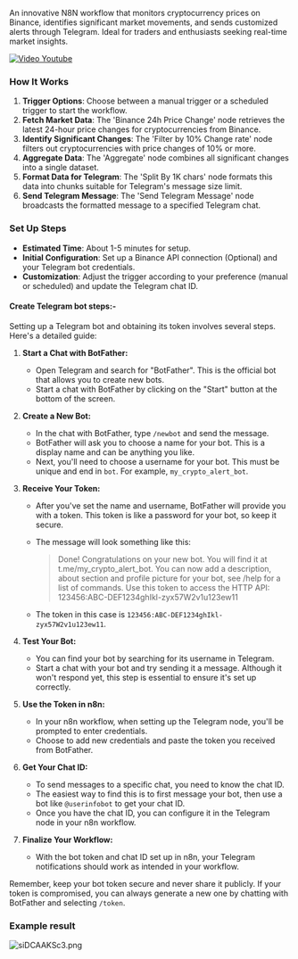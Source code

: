 An innovative N8N workflow that monitors cryptocurrency prices on Binance, identifies significant market movements, and sends customized alerts through Telegram. Ideal for traders and enthusiasts seeking real-time market insights.


[![Video Youtube](https://n8niostorageaccount.blob.core.windows.net/n8nio-strapi-blobs-prod/assets/659d07c153303c6de24e6442_e1a9252d9e.jpg)](https://www.youtube.com/embed/slG_q_sT_E8)
### How It Works

1. **Trigger Options**: Choose between a manual trigger or a scheduled trigger to start the workflow.
2. **Fetch Market Data**: The 'Binance 24h Price Change' node retrieves the latest 24-hour price changes for cryptocurrencies from Binance.
3. **Identify Significant Changes**: The 'Filter by 10% Change rate' node filters out cryptocurrencies with price changes of 10% or more.
4. **Aggregate Data**: The 'Aggregate' node combines all significant changes into a single dataset.
5. **Format Data for Telegram**: The 'Split By 1K chars' node formats this data into chunks suitable for Telegram's message size limit.
6. **Send Telegram Message**: The 'Send Telegram Message' node broadcasts the formatted message to a specified Telegram chat.

### Set Up Steps
* **Estimated Time**: About 1-5 minutes for setup.
* **Initial Configuration**: Set up a Binance API connection (Optional) and your Telegram bot credentials.
* **Customization**: Adjust the trigger according to your preference (manual or scheduled) and update the Telegram chat ID.

#### **Create Telegram bot steps**:-
Setting up a Telegram bot and obtaining its token involves several steps. Here's a detailed guide:

1. **Start a Chat with BotFather:**
   - Open Telegram and search for "BotFather". This is the official bot that allows you to create new bots.
   - Start a chat with BotFather by clicking on the "Start" button at the bottom of the screen.

2. **Create a New Bot:**
   - In the chat with BotFather, type `/newbot` and send the message.
   - BotFather will ask you to choose a name for your bot. This is a display name and can be anything you like.
   - Next, you'll need to choose a username for your bot. This must be unique and end in `bot`. For example, `my_crypto_alert_bot`.

3. **Receive Your Token:**
   - After you've set the name and username, BotFather will provide you with a token. This token is like a password for your bot, so keep it secure.
   - The message will look something like this: 

     >Done! Congratulations on your new bot. You will find it at t.me/my_crypto_alert_bot. You can now add a description, about section and profile picture for your bot, see /help for a list of commands. Use this token to access the HTTP API: 123456:ABC-DEF1234ghIkl-zyx57W2v1u123ew11
   - The token in this case is `123456:ABC-DEF1234ghIkl-zyx57W2v1u123ew11`.

4. **Test Your Bot:**
   - You can find your bot by searching for its username in Telegram.
   - Start a chat with your bot and try sending it a message. Although it won't respond yet, this step is essential to ensure it's set up correctly.

5. **Use the Token in n8n:**
   - In your n8n workflow, when setting up the Telegram node, you'll be prompted to enter credentials.
   - Choose to add new credentials and paste the token you received from BotFather.

6. **Get Your Chat ID:**
   - To send messages to a specific chat, you need to know the chat ID.
   - The easiest way to find this is to first message your bot, then use a bot like `@userinfobot` to get your chat ID.
   - Once you have the chat ID, you can configure it in the Telegram node in your n8n workflow.

7. **Finalize Your Workflow:**
   - With the bot token and chat ID set up in n8n, your Telegram notifications should work as intended in your workflow.

Remember, keep your bot token secure and never share it publicly. If your token is compromised, you can always generate a new one by chatting with BotFather and selecting `/token`.

### Example result

![siDCAAKSc3.png](https://n8niostorageaccount.blob.core.windows.net/n8nio-strapi-blobs-prod/assets/si_DCAAK_Sc3_3edcc35ad7.png)